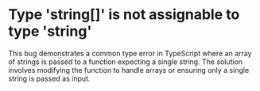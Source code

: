 # Type 'string[]' is not assignable to type 'string'
This bug demonstrates a common type error in TypeScript where an array of strings is passed to a function expecting a single string. The solution involves modifying the function to handle arrays or ensuring only a single string is passed as input.